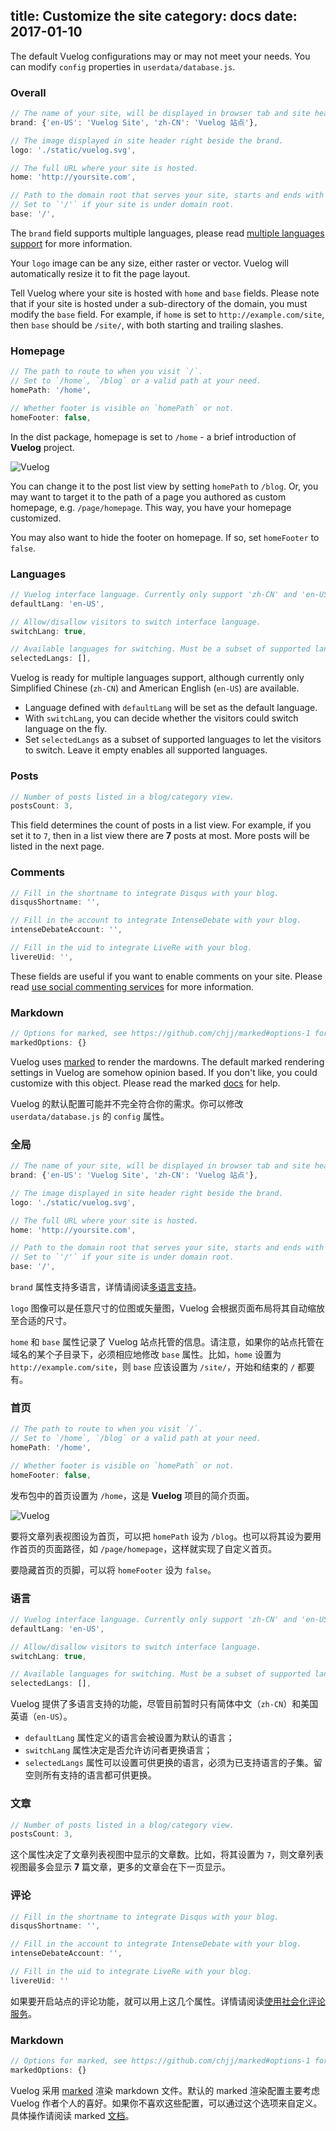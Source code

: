 title: Customize the site
category: docs
date: 2017-01-10
------------------------------------
<!-- en-US:+ -->

The default Vuelog configurations may or may not meet your needs. You can modify `config` properties in `userdata/database.js`.

### Overall

```js
// The name of your site, will be displayed in browser tab and site header.
brand: {'en-US': 'Vuelog Site', 'zh-CN': 'Vuelog 站点'},

// The image displayed in site header right beside the brand.
logo: './static/vuelog.svg',

// The full URL where your site is hosted.
home: 'http://yoursite.com',

// Path to the domain root that serves your site, starts and ends with slash (`/`).
// Set to `'/'` if your site is under domain root.
base: '/',
```

The `brand` field supports multiple languages, please read [multiple languages support](#/blog/docs/2017/multiple-languages-support) for more information.

Your `logo` image can be any size, either raster or vector. Vuelog will automatically resize it to fit the page layout.

Tell Vuelog where your site is hosted with `home` and `base` fields. Please note that if your site is hosted under a sub-directory of the domain, you must modify the `base` field. For example, if `home` is set to `http://example.com/site`, then `base` should be `/site/`, with both starting and trailing slashes.

### Homepage

```js
// The path to route to when you visit `/`.
// Set to `/home`, `/blog` or a valid path at your need.
homePath: '/home',

// Whether footer is visible on `homePath` or not.
homeFooter: false,
```

In the dist package, homepage is set to `/home` - a brief introduction of **Vuelog** project.

![Vuelog](./userdata/images/homepage-en.png)

You can change it to the post list view by setting `homePath` to `/blog`. Or, you may want to target it to the path of a page you authored as custom homepage, e.g. `/page/homepage`. This way, you have your homepage customized.

You may also want to hide the footer on homepage. If so, set `homeFooter` to `false`.

### Languages

```js
// Vuelog interface language. Currently only support 'zh-CN' and 'en-US'.
defaultLang: 'en-US',

// Allow/disallow visitors to switch interface language.
switchLang: true,

// Available languages for switching. Must be a subset of supported languages, or leave empty.
selectedLangs: [],
```

Vuelog is ready for multiple languages support, although currently only Simplified Chinese (`zh-CN`) and American English (`en-US`) are available. 

- Language defined with `defaultLang` will be set as the default language.
- With `switchLang`, you can decide whether the visitors could switch language on the fly.
- Set `selectedLangs` as a subset of supported languages to let the visitors to switch. Leave it empty enables all supported languages.

### Posts

```js
// Number of posts listed in a blog/category view.
postsCount: 3,
```

This field determines the count of posts in a list view. For example, if you set it to `7`, then in a list view there are **7** posts at most. More posts will be listed in the next page.

### Comments

```js
// Fill in the shortname to integrate Disqus with your blog.
disqusShortname: '',

// Fill in the account to integrate IntenseDebate with your blog.
intenseDebateAccount: '',

// Fill in the uid to integrate LiveRe with your blog.
livereUid: '',
```

These fields are useful if you want to enable comments on your site. Please read [use social commenting services](#/blog/docs/2017/use-social-commenting-services) for more information.

### Markdown

```js
// Options for marked, see https://github.com/chjj/marked#options-1 for detail
markedOptions: {}
```

Vuelog uses [marked](https://github.com/chjj/marked) to render the mardowns. The default marked rendering settings in Vuelog are somehow opinion based. If you don't like, you could customize with this object. Please read the marked [docs](https://github.com/chjj/marked#options-1) for help.

<!-- en-US:- -->

<!-- zh-CN:+ -->

Vuelog 的默认配置可能并不完全符合你的需求。你可以修改 `userdata/database.js` 的 `config` 属性。

### 全局

```js
// The name of your site, will be displayed in browser tab and site header.
brand: {'en-US': 'Vuelog Site', 'zh-CN': 'Vuelog 站点'},

// The image displayed in site header right beside the brand.
logo: './static/vuelog.svg',

// The full URL where your site is hosted.
home: 'http://yoursite.com',

// Path to the domain root that serves your site, starts and ends with slash (`/`).
// Set to `'/'` if your site is under domain root.
base: '/',
```

`brand` 属性支持多语言，详情请阅读[多语言支持](#/blog/docs/2017/multiple-languages-support)。

`logo` 图像可以是任意尺寸的位图或矢量图，Vuelog 会根据页面布局将其自动缩放至合适的尺寸。

`home` 和 `base` 属性记录了 Vuelog 站点托管的信息。请注意，如果你的站点托管在域名的某个子目录下，必须相应地修改 `base` 属性。比如，`home` 设置为 `http://example.com/site`，则 `base` 应该设置为 `/site/`，开始和结束的 `/` 都要有。

### 首页

```js
// The path to route to when you visit `/`.
// Set to `/home`, `/blog` or a valid path at your need.
homePath: '/home',

// Whether footer is visible on `homePath` or not.
homeFooter: false,
```

发布包中的首页设置为 `/home`，这是 **Vuelog** 项目的简介页面。

![Vuelog](./userdata/images/homepage-cn.png)

要将文章列表视图设为首页，可以把 `homePath` 设为 `/blog`。也可以将其设为要用作首页的页面路径，如 `/page/homepage`，这样就实现了自定义首页。

要隐藏首页的页脚，可以将 `homeFooter` 设为 `false`。

### 语言

```js
// Vuelog interface language. Currently only support 'zh-CN' and 'en-US'.
defaultLang: 'en-US',

// Allow/disallow visitors to switch interface language.
switchLang: true,

// Available languages for switching. Must be a subset of supported languages, or leave empty.
selectedLangs: [],
```

Vuelog 提供了多语言支持的功能，尽管目前暂时只有简体中文（`zh-CN`）和美国英语（`en-US`）。

- `defaultLang` 属性定义的语言会被设置为默认的语言；
- `switchLang` 属性决定是否允许访问者更换语言；
- `selectedLangs` 属性可以设置可供更换的语言，必须为已支持语言的子集。留空则所有支持的语言都可供更换。

### 文章

```js
// Number of posts listed in a blog/category view.
postsCount: 3,
```

这个属性决定了文章列表视图中显示的文章数。比如，将其设置为 `7`，则文章列表视图最多会显示 **7** 篇文章，更多的文章会在下一页显示。

### 评论

```js
// Fill in the shortname to integrate Disqus with your blog.
disqusShortname: '',

// Fill in the account to integrate IntenseDebate with your blog.
intenseDebateAccount: '',

// Fill in the uid to integrate LiveRe with your blog.
livereUid: ''
```

如果要开启站点的评论功能，就可以用上这几个属性。详情请阅读[使用社会化评论服务](#/blog/docs/2017/use-social-commenting-services)。

### Markdown

```js
// Options for marked, see https://github.com/chjj/marked#options-1 for detail
markedOptions: {}
```

Vuelog 采用 [marked](https://github.com/chjj/marked) 渲染 markdown 文件。默认的 marked 渲染配置主要考虑 Vuelog 作者个人的喜好。如果你不喜欢这些配置，可以通过这个选项来自定义。具体操作请阅读 marked [文档](https://github.com/chjj/marked#options-1)。

<!-- zh-CN:- -->
